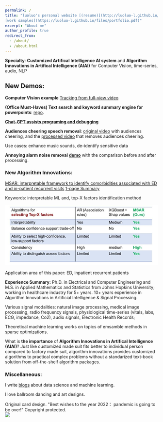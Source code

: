 ```yaml
---
permalink: /
title: "luoluo's personal website [(resume)](http://luoluo-l.github.io/files/resumes/resume_lll_02_2023.pdf) 
[work samples](https://luoluo-l.github.io/files/portfolio.pdf)"
excerpt: "About me"
author_profile: true
redirect_from: 
  - /about/
  - /about.html
---
```



**Specialty**:  **Customized Artifical Intelligence AI system** and **Algorithm Innovations in Artifical Intelligence (AIAI)** for Computer Vision, time-series, audio, NLP


## New Demos: 

**Computer Vision example** [Tracking from full-view video](https://www.youtube.com/watch?v=gALCb0GPQQg)

**(Office Must-Haves) Text search and keyword summary engine for powerpoints**: [repo](https://github.com/luoluo-L/search_keywords_pptx). 

[**Chat-GPT assists programing and debugging**](https://luoluo-l.github.io/posts/2023/02/blog-post-1)

**Audiences cheering speech removal**:
[original video](https://www.youtube.com/watch?v=Sw-jcAwgsOY&list=PLstUCbTJuRiAOjbUcDEg0991IZrDh3KNg&index=3&ab_channel=HappyDancing) with audiences cheering, and the [processed video](https://www.youtube.com/watch?v=iYp-ROvl_KE&list=PLstUCbTJuRiAOjbUcDEg0991IZrDh3KNg&index=7&ab_channel=HappyDancing) that removes audiences cheering. 

Use cases: enhance music sounds, de-identify sensitive data 

**Annoying alarm noise removal** [**demo**](https://youtu.be/D98cdaUBXFA) with the comparison before and after processing.

### New Algorithm Innovations:
[MSAR: interpretable framework to identify comorbidities associated with ED and in-patient recurrent visits](../_publications/2022-03-12-msar_rp.md)
[1-page Summary](http://luoluo-l.github.io/files/EMBC2022_eposter_03.pdf)

Keywords: interpretable ML and, top-X factors identification method

<img src='images/msar_rp/msar_ad.jpg' width='800'>

Application area of this paper: ED, inpatient recurrent patients



**Experience Summary:** Ph.D. in Electrical and Computer Engineering and M.S. in Applied Mathematics and Statistics from Johns Hopkins University; working in healthcare industry for $5+$ years. $10+$ years experience in Algorithm Innovations in Artificial Intelligence & Signal Processing. 
  
Various signal modalities: natural image processing, medical image processing,  radio frequency signals, physiological time-series (vitals, labs, ECG, impedance, Co2), audio signals, Electronic Health Records;

Theoretical machine learning works on topics of emsamble methods in sparse optimizations.


What is **the importance** of **Algorithm Innovations in Artifical Intelligence (AIAI)**? Just like customized made suit fits better to individual person compared to factory made suit, algorithm innovations provides customized algorithms to practical complex problems without a standarized text-book solution from off-the-shelf algorithm packages.

### Miscellaneous:
I write [blogs](https://luoluo-l.github.io/year-archive/) about data science and machine learning.

I love ballroom dancing and art designs.

Original card design. "Best wishes to the year 2022： pandemic is going to be over!" Copyright protected.
 <br/><img src='/images/misc/best_wishes_4_2022.gif' width='400'>
 


<!--
This is the front page of a website that is powered by the [academicpages template](https://github.com/academicpages/academicpages.github.io) and hosted on GitHub pages. [GitHub pages](https://pages.github.com) is a free service in which websites are built and hosted from code and data stored in a GitHub repository, automatically updating when a new commit is made to the respository. This template was forked from the [Minimal Mistakes Jekyll Theme](https://mmistakes.github.io/minimal-mistakes/) created by Michael Rose, and then extended to support the kinds of content that academics have: publications, talks, teaching, a portfolio, blog posts, and a dynamically-generated CV. You can fork [this repository](https://github.com/academicpages/academicpages.github.io) right now, modify the configuration and markdown files, add your own PDFs and other content, and have your own site for free, with no ads! An older version of this template powers my own personal website at [stuartgeiger.com](http://stuartgeiger.com), which uses [this Github repository](https://github.com/staeiou/staeiou.github.io).

A data-driven personal website
======
Like many other Jekyll-based GitHub Pages templates, academicpages makes you separate the website's content from its form. The content & metadata of your website are in structured markdown files, while various other files constitute the theme, specifying how to transform that content & metadata into HTML pages. You keep these various markdown (.md), YAML (.yml), HTML, and CSS files in a public GitHub repository. Each time you commit and push an update to the repository, the [GitHub pages](https://pages.github.com/) service creates static HTML pages based on these files, which are hosted on GitHub's servers free of charge.

Many of the features of dynamic content management systems (like Wordpress) can be achieved in this fashion, using a fraction of the computational resources and with far less vulnerability to hacking and DDoSing. You can also modify the theme to your heart's content without touching the content of your site. If you get to a point where you've broken something in Jekyll/HTML/CSS beyond repair, your markdown files describing your talks, publications, etc. are safe. You can rollback the changes or even delete the repository and start over -- just be sure to save the markdown files! Finally, you can also write scripts that process the structured data on the site, such as [this one](https://github.com/academicpages/academicpages.github.io/blob/master/talkmap.ipynb) that analyzes metadata in pages about talks to display [a map of every location you've given a talk](https://academicpages.github.io/talkmap.html).

Getting started
======
1. Register a GitHub account if you don't have one and confirm your e-mail (required!)
1. Fork [this repository](https://github.com/academicpages/academicpages.github.io) by clicking the "fork" button in the top right. 
1. Go to the repository's settings (rightmost item in the tabs that start with "Code", should be below "Unwatch"). Rename the repository "[your GitHub username].github.io", which will also be your website's URL.
1. Set site-wide configuration and create content & metadata (see below -- also see [this set of diffs](http://archive.is/3TPas) showing what files were changed to set up [an example site](https://getorg-testacct.github.io) for a user with the username "getorg-testacct")
1. Upload any files (like PDFs, .zip files, etc.) to the files/ directory. They will appear at https://[your GitHub username].github.io/files/example.pdf.  
1. Check status by going to the repository settings, in the "GitHub pages" section

Site-wide configuration
------
The main configuration file for the site is in the base directory in [_config.yml](https://github.com/academicpages/academicpages.github.io/blob/master/_config.yml), which defines the content in the sidebars and other site-wide features. You will need to replace the default variables with ones about yourself and your site's github repository. The configuration file for the top menu is in [_data/navigation.yml](https://github.com/academicpages/academicpages.github.io/blob/master/_data/navigation.yml). For example, if you don't have a portfolio or blog posts, you can remove those items from that navigation.yml file to remove them from the header. 

Create content & metadata
------
For site content, there is one markdown file for each type of content, which are stored in directories like _publications, _talks, _posts, _teaching, or _pages. For example, each talk is a markdown file in the [_talks directory](https://github.com/academicpages/academicpages.github.io/tree/master/_talks). At the top of each markdown file is structured data in YAML about the talk, which the theme will parse to do lots of cool stuff. The same structured data about a talk is used to generate the list of talks on the [Talks page](https://academicpages.github.io/talks), each [individual page](https://academicpages.github.io/talks/2012-03-01-talk-1) for specific talks, the talks section for the [CV page](https://academicpages.github.io/cv), and the [map of places you've given a talk](https://academicpages.github.io/talkmap.html) (if you run this [python file](https://github.com/academicpages/academicpages.github.io/blob/master/talkmap.py) or [Jupyter notebook](https://github.com/academicpages/academicpages.github.io/blob/master/talkmap.ipynb), which creates the HTML for the map based on the contents of the _talks directory).

**Markdown generator**

I have also created [a set of Jupyter notebooks](https://github.com/academicpages/academicpages.github.io/tree/master/markdown_generator
) that converts a CSV containing structured data about talks or presentations into individual markdown files that will be properly formatted for the academicpages template. The sample CSVs in that directory are the ones I used to create my own personal website at stuartgeiger.com. My usual workflow is that I keep a spreadsheet of my publications and talks, then run the code in these notebooks to generate the markdown files, then commit and push them to the GitHub repository.

How to edit your site's GitHub repository
------
Many people use a git client to create files on their local computer and then push them to GitHub's servers. If you are not familiar with git, you can directly edit these configuration and markdown files directly in the github.com interface. Navigate to a file (like [this one](https://github.com/academicpages/academicpages.github.io/blob/master/_talks/2012-03-01-talk-1.md) and click the pencil icon in the top right of the content preview (to the right of the "Raw | Blame | History" buttons). You can delete a file by clicking the trashcan icon to the right of the pencil icon. You can also create new files or upload files by navigating to a directory and clicking the "Create new file" or "Upload files" buttons. 

Example: editing a markdown file for a talk
![Editing a markdown file for a talk](/images/editing-talk.png)

For more info
------
More info about configuring academicpages can be found in [the guide](https://academicpages.github.io/markdown/). The [guides for the Minimal Mistakes theme](https://mmistakes.github.io/minimal-mistakes/docs/configuration/) (which this theme was forked from) might also be helpful.

-->

